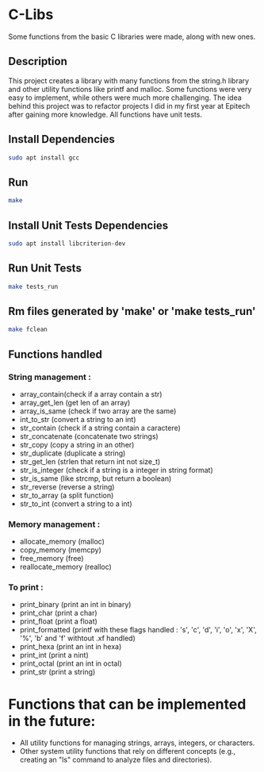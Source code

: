 # C-Libs
Some functions from the basic C libraries were made, along with new ones.

## Description
This project creates a library with many functions from the string.h library and other utility functions like printf and malloc.
Some functions were very easy to implement, while others were much more challenging.
The idea behind this project was to refactor projects I did in my first year at Epitech after gaining more knowledge.
All functions have unit tests.

## Install Dependencies
```bash
sudo apt install gcc
```

## Run
```bash
make
```

## Install Unit Tests Dependencies
```bash
sudo apt install libcriterion-dev
```

## Run Unit Tests
```bash
make tests_run
```

## Rm files generated by 'make' or 'make tests_run'
```bash
make fclean
```

## Functions handled

### String management :
- array_contain(check if a array contain a str)
- array_get_len (get len of an array)
- array_is_same (check if two array are the same)
- int_to_str (convert a string to an int)
- str_contain (check if a string contain a caractere)
- str_concatenate (concatenate two strings)
- str_copy (copy a string in an other)
- str_duplicate (duplicate a string)
- str_get_len (strlen that return int not size_t)
- str_is_integer (check if a string is a integer in string format)
- str_is_same (like strcmp, but return a boolean)
- str_reverse (reverse a string)
- str_to_array (a split function)
- str_to_int (convert a string to a int)
### Memory management :
- allocate_memory (malloc)
- copy_memory (memcpy)
- free_memory (free)
- reallocate_memory (realloc)
### To print :
- print_binary (print an int in binary)
- print_char (print a char)
- print_float (print a float)
- print_formatted (printf with these flags handled : 's', 'c', 'd', 'i', 'o', 'x', 'X', '%', 'b' and 'f' withtout .xf handled)
- print_hexa (print an int in hexa)
- print_int (print a nint)
- print_octal (print an int in octal)
- print_str (print a string)

# Functions that can be implemented in the future:
- All utility functions for managing strings, arrays, integers, or characters.
- Other system utility functions that rely on different concepts (e.g., creating an "ls" command to analyze files and directories).